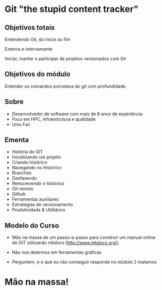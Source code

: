 Git "the stupid content tracker"
================================

Objetivos totais
----------------

Entendendo Git, do início ao fim

Externa e internamente

Iniciar, manter e participar de projetos versionados com Git 

Objetivos do módulo
-------------------

Entender os comandos porcelana do git com profundidade.

Sobre
-----

- Desenvolvedor de software com mais de 6 anos de experiência
- Foco em HPC, infraestrutura e qualidade
- Unix Fan

Ementa
------

- História do GIT
- Inicializando um projeto
- Criando histórico
- Navegando no Histórico
- Branches
- Desfazendo
- Reescrevendo o histórico
- Git remoto
- Github
- Ferramentas auxiliares
- Estratégias de versionamento
- Produtividade & Utilitários

Modelo do Curso
---------------

 - Mão na massa de um passo-a-passo para construir um manual online de GIT utilizando
     mkdocs (http://www.mkdocs.org/).

 - Não nos determos em ferramentas gráficas
 - Perguntem, e o que eu não conseguir responde no módulo 2 matamos


Mão na massa!
=============

